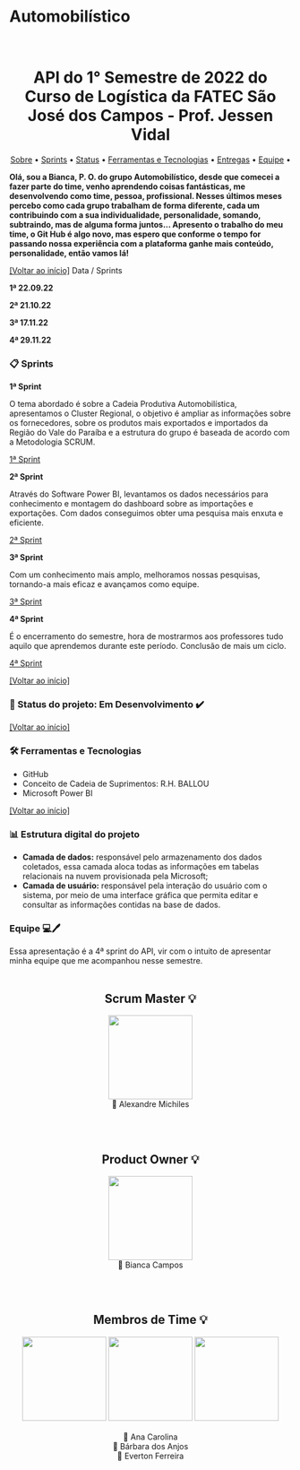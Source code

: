 # Automobilístico
<br id="inicio">
<h1 align="center">API do 1° Semestre de 2022 do Curso de Logística da FATEC São José dos Campos - Prof. Jessen Vidal </h1>
 <p align="center">
     <a href="#sobre">Sobre</a> • 
     <a href="#requisitos">Sprints</a> •
     <a href="#status">Status</a> •
     <a href="#techtools">Ferramentas e Tecnologias</a> •
     <a href="#entregas">Entregas</a> • 
     <a href="#equipe">Equipe</a> • 
</p>

<span id="sobre">

 **Olá, sou a Bianca, P. O. do grupo Automobilístico, desde que comecei a fazer parte do time, venho aprendendo coisas fantásticas, me desenvolvendo como time, pessoa, profissional. Nesses últimos meses percebo como cada grupo trabalham de forma diferente, cada um contribuindo com a sua individualidade, personalidade, somando, subtraindo, mas de alguma forma juntos... Apresento o trabalho do meu time, o Git Hub é algo novo, mas espero que conforme o tempo for passando nossa experiência com a plataforma ganhe mais conteúdo, personalidade, então vamos lá!**
 <p>
   
 </p>

<a href="#inicio">[Voltar ao início]</a>
 Data / Sprints

**1ª  22.09.22** 

**2ª  21.10.22** 

**3ª  17.11.22**

**4ª  29.11.22**
<span id="requisitos">

### :clipboard: Sprints
 <p>



**1ª Sprint**

O tema abordado é sobre a Cadeia Produtiva Automobilística, apresentamos o Cluster Regional, o objetivo é ampliar as informações sobre os fornecedores, sobre os produtos mais exportados e importados da Região do Vale do Paraíba e a estrutura do grupo é baseada de acordo com a Metodologia SCRUM.
<p><a href="https://github.com/biancadecampos/Automobil-stico/blob/1%C2%AA-sprint/1%C2%AASprint_Cadeia_Automotiva.pdf">1ª Sprint</a></p>


**2ª Sprint**

Através do Software Power BI, levantamos os dados necessários para conhecimento e montagem do dashboard sobre as importações e exportações. Com dados conseguimos obter uma pesquisa mais enxuta e eficiente.
<p><a href="https://github.com/biancadecampos/Automobil-stico/blob/2%C2%AAsprint/AUTO_Conglomerados.pdf">2ª Sprint</a></p>


**3ª Sprint**

Com um conhecimento mais amplo, melhoramos nossas pesquisas, tornando-a mais eficaz e avançamos como equipe.
<p><a href="https://app.powerbi.com/groups/me/reports/4defae8f-3904-48c8-b5e9-543f388df851/ReportSectionc635a6606d6a06ae8484">3ª Sprint</a></p>

  
 **4ª Sprint**
 
 É o encerramento do semestre, hora de mostrarmos aos professores tudo aquilo que aprendemos durante este período. Conclusão de mais um ciclo.
  
 <p><a href="https://app.powerbi.com/groups/me/reports/1066aea9-7451-442f-ac87-e043cef51f83/ReportSection">4ª Sprint</a></p>
  

  
 </p>

<a href="#inicio">[Voltar ao início]</a>
 <span id="status">

 ### :bookmark_tabs: Status do projeto: Em Desenvolvimento ✔️	
  
 <a href="#inicio">[Voltar ao início]</a>
  
 <span id="techtools">
 
 ### :hammer_and_wrench: Ferramentas e Tecnologias
 - GitHub
 - Conceito de Cadeia de Suprimentos: R.H. BALLOU
 - Microsoft Power BI
 
  
 <a href="#inicio">[Voltar ao início]</a>
 
 
<span id="estrutura-pastas">
 
### :bar_chart: Estrutura digital do projeto
 
- **Camada de dados:** responsável pelo armazenamento dos dados coletados, essa camada aloca todas as informações em tabelas relacionais na nuvem provisionada pela Microsoft;
- **Camada de usuário:** responsável pela interação do usuário com o sistema, por meio de uma interface gráfica que permita editar e consultar as informações contidas na base de dados.
 
 
### Equipe  💻🖊️
 
 Essa apresentação é a 4ª sprint do API, vir com o intuito de apresentar minha equipe que me acompanhou nesse semestre.
 <br><br>
 
 <h2 align="center">Scrum Master 💡</h2>
 <p align="center">
 <img width="150" src="https://user-images.githubusercontent.com/114160006/204157338-96716026-4f61-4f38-b5db-0d443ea54d2d.jpeg"/><br> 
 📌 Alexandre Michiles
 </p><br><br>
 
 <h2 align="center">Product Owner 💡</h2>
 <p align="center">
 <img width="150" src="https://user-images.githubusercontent.com/114160006/204157635-5b6c9233-8eb6-47e3-b7ba-4f6376656d5d.jpeg"/><br>
 📌 Bianca Campos
 </p>

<br><br>
<h2 align="center">Membros de Time 💡</h2>

<p align="center">
<img width="150" src="https://user-images.githubusercontent.com/114160006/204160146-ab5adbe5-b978-4708-b0ce-6035796c7318.jpeg">   <img width="150" height="150" src="https://user-images.githubusercontent.com/114160006/204160236-2eca56d0-0641-4c9c-ae93-6d1c60bd6660.jpeg">   <img width="150" src="https://user-images.githubusercontent.com/114160006/204160852-d1588d32-518c-4988-8a71-39b0b32ba21c.jpeg"><br><br>
📌 Ana Carolina  <br>
📌 Bárbara dos Anjos  <br>
📌 Everton Ferreira <br>



 

 





 
